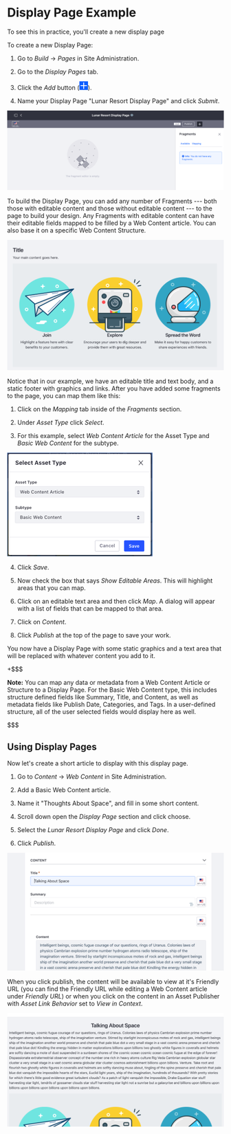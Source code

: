 # Display Page Example

To see this in practice, you'll create a new display page

To create a new Display Page:

1.  Go to *Build* &rarr; *Pages* in Site Administration.

2.  Go to the *Display Pages* tab.

3.  Click the *Add* button (![Add](../../../../images/icon-add.png)).

4.  Name your Display Page "Lunar Resort Display Page" and click *Submit*.

![Figure X: The Display Page creation interface.](../../../../images/create-display-page.png)

To build the Display Page, you can add any number of Fragments --- both those 
with editable content and those without editable content --- to the page to 
build your design. Any Fragments with editable content can have their editable 
fields mapped to be filled by a Web Content article. You can also base it on a 
specific Web Content Structure.

![Figure X: Editing a Display Page with some Fragments added.](../../../../images/display-page-with-fragments.png)


Notice that in our example, we have an editable title and text body, and a 
static footer with graphics and links. After you have added some fragments to 
the page, you can map them like this:

1.  Click on the *Mapping* tab inside of the *Fragments* section.

2.  Under *Asset Type* click *Select*.

3.  For this example, select *Web Content Article* for the Asset Type and 
    *Basic Web Content* for the subtype.

![Figure X: Selecting the Asset type and Subtype.](../../../../images/display-page-asset-type.png)

4.  Click *Save*.

5.  Now check the box that says *Show Editable Areas*. This will highlight 
    areas that you can map.

6.  Click on an editable text area and then click *Map*. A dialog will appear 
    with a list of fields that can be mapped to that area.
    
7.  Click on *Content*.

8.  Click *Publish* at the top of the page to save your work.

You now have a Display Page with some static graphics and a text area that will 
be replaced with whatever content you add to it.

+$$$

**Note:** You can map any data or metadata from a Web Content Article or 
Structure to a Display Page. For the Basic Web Content type, this includes 
structure defined fields like Summary, Title, and Content, as well as metadata 
fields like Publish Date, Categories, and Tags. In a user-defined structure, all
of the user selected fields would display here as well.

$$$

## Using Display Pages

Now let's create a short article to display with this display page.

1.  Go to *Content* &rarr; *Web Content* in Site Administration.

2.  Add a Basic Web Content article.

3.  Name it "Thoughts About Space", and fill in some short content.

4.  Scroll down open the *Display Page* section and click choose.

5.  Select the *Lunar Resort Display Page* and click *Done*.

6.  Click *Publish*.

![Figure X: Selecting the Asset type and Subtype.](../../../../images/display-page-creating-content.png)

When you click publish, the content will be available to view at it's Friendly 
URL (you can find the Friendly URL while editing a Web Content article under 
*Friendly URL*) or when you click on the content in an Asset Publisher with 
*Asset Link Behavior* set to *View in Context*.

![Figure X: Selecting the Asset type and Subtype.](../../../../images/display-page-in-context.png)


